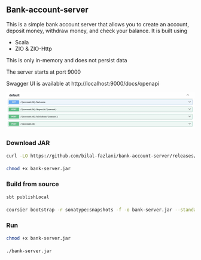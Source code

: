 ## Bank-account-server

This is a simple bank account server that allows you to create an account, deposit money, withdraw money, and check your balance. It is built using 
  
- Scala
- ZIO & ZIO-Http

This is only in-memory and does not persist data

The server starts at port 9000

Swagger UI is available at http://localhost:9000/docs/openapi

![Swagger UI](./apis.jpg)

### Download JAR

```bash
curl -LO https://github.com/bilal-fazlani/bank-account-server/releases/download/v0.1.0-SNAPSHOT/bank-server.jar

chmod +x bank-server.jar
```

### Build from source

```bash
sbt publishLocal

coursier bootstrap -r sonatype:snapshots -f -o bank-server.jar --standalone com.bilal-fazlani::bank-account-server:0.1.0-SNAPSHOT
```

### Run

```bash
chmod +x bank-server.jar

./bank-server.jar
```
